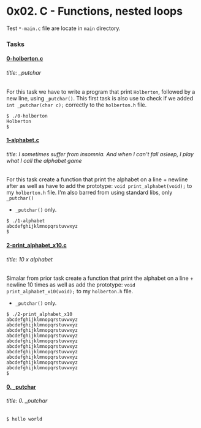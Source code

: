 # 0x02. C - Functions, nested loops

Test `*-main.c` file are locate in `main` directory.

### Tasks

#### [0-holberton.c](./0-holberton.c)
###### title: _putchar

For this task we have to write a program that print `Holberton`, followed by a new line, using `_putchar()`.
This first task is also use to check if we added `int _putchar(char c);` correctly to the `holberton.h` file.

```
$ ./0-holberton
Holberton
$ 
```

#### [1-alphabet.c](./1-alphabet.c)
###### title: I sometimes suffer from insomnia. And when I can't fall asleep, I play what I call the alphabet game

For this task create a function that print the alphabet on a line + newline after as well as have to add the prototype: `void print_alphabet(void);` to my `holberton.h` file. I'm also barred from using standard libs, only `_putchar()`
* `_putchar()` only.

```
$ ./1-alphabet
abcdefghijklmnopqrstuvwxyz
$
```

#### [2-print_alphabet_x10.c](./2-print_alphabet_x10.c)
###### title: 10 x alphabet

Simalar from prior task create a function that print the alphabet on a line + newline 10 times as well as add the prototype: `void print_alphabet_x10(void);` to my `holberton.h` file. 
* `_putchar()` only.

```
$ ./2-print_alphabet_x10
abcdefghijklmnopqrstuvwxyz
abcdefghijklmnopqrstuvwxyz
abcdefghijklmnopqrstuvwxyz
abcdefghijklmnopqrstuvwxyz
abcdefghijklmnopqrstuvwxyz
abcdefghijklmnopqrstuvwxyz
abcdefghijklmnopqrstuvwxyz
abcdefghijklmnopqrstuvwxyz
abcdefghijklmnopqrstuvwxyz
abcdefghijklmnopqrstuvwxyz
$
```

#### [0. _putchar](./0-holberton.c)
###### title: 0. _putchar
```
$ hello world
```

